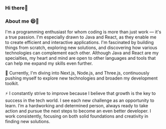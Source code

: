 ### Hi there👋

### About me 😄🤔
I'm a programming enthusiast for whom coding is more than just work — it's a true passion. 
I'm especially drawn to Java and React, as they enable me to create efficient and interactive applications. 
I'm fascinated by building things from scratch, exploring new solutions, and discovering how various technologies can complement each other. 
Although Java and React are my specialties, my heart and mind are open to other languages and tools that can help me expand my skills even further.

🌱 Currently, I'm diving into Next.js, Node.js, and Three.js, continuously pushing myself to explore new technologies and broaden my development toolkit.

⚡ I constantly strive to improve because I believe that growth is the key to success in the tech world. 
I see each new challenge as an opportunity to learn. 
I’m a hardworking and determined person, always ready to take action and pursue the next steps to become an even better developer. 
I work consistently, focusing on both solid foundations and creativity in finding new solutions.



<!--
**Myszczur/Myszczur** is a ✨ _special_ ✨ repository because its `README.md` (this file) appears on your GitHub profile.

Here are some ideas to get you started:

- 🔭 I’m currently working on ...
- 🌱 I’m currently learning ...
- 👯 I’m looking to collaborate on ...
- 🤔 I’m looking for help with ...
- 💬 Ask me about ...
- 📫 How to reach me: ...
- 😄 Pronouns: ...
- ⚡ Fun fact: ...
-->
